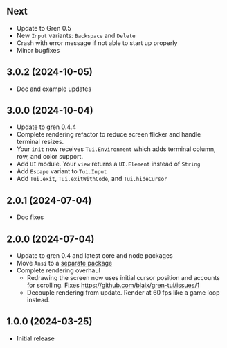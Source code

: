 ## Next

* Update to Gren 0.5
* New `Input` variants: `Backspace` and `Delete`
* Crash with error message if not able to start up properly
* Minor bugfixes

## 3.0.2 (2024-10-05)

* Doc and example updates

## 3.0.0 (2024-10-04)

* Update to gren 0.4.4
* Complete rendering refactor to reduce screen flicker and handle terminal resizes.
* Your `init` now receives `Tui.Environment` which adds terminal column, row, and color support.
* Add `UI` module. Your `view` returns a `UI.Element` instead of `String`
* Add `Escape` variant to `Tui.Input`
* Add `Tui.exit`, `Tui.exitWithCode`, and `Tui.hideCursor`

## 2.0.1 (2024-07-04)

* Doc fixes

## 2.0.0 (2024-07-04)

* Update to gren 0.4 and latest core and node packages
* Move `Ansi` to a [separate package](https://packages.gren-lang.org/package/blaix/gren-ansi/version/latest/overview)
* Complete rendering overhaul
  * Redrawing the screen now uses initial cursor position and accounts for scrolling. Fixes https://github.com/blaix/gren-tui/issues/1
  * Decouple rendering from update. Render at 60 fps like a game loop instead.

## 1.0.0 (2024-03-25)

* Initial release
